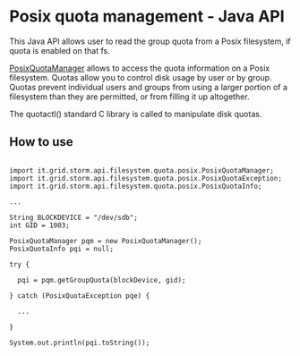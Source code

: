 # Posix quota management - Java API 

This Java API allows user to read the group quota from a Posix filesystem, if quota is enabled on that fs.

[PosixQuotaManager](https://github.com/enricovianello/storm-quotactl-java/blob/master/src/main/java/it/grid/storm/api/filesystem/quota/posix/PosixQuotaManager.java) allows to access the quota information on a Posix filesystem. Quotas allow you to control disk usage by user or by group. Quotas prevent individual users and groups from using a larger portion of a filesystem than they are permitted, or from filling it up altogether.

The quotactl() standard C library is called to manipulate disk quotas.

## How to use

```{java}

import it.grid.storm.api.filesystem.quota.posix.PosixQuotaManager;
import it.grid.storm.api.filesystem.quota.posix.PosixQuotaException;
import it.grid.storm.api.filesystem.quota.posix.PosixQuotaInfo;

...

String BLOCKDEVICE = "/dev/sdb";
int GID = 1003;

PosixQuotaManager pqm = new PosixQuotaManager();
PosixQuotaInfo pqi = null;

try {

  pqi = pqm.getGroupQuota(blockDevice, gid);

} catch (PosixQuotaException pqe) {

  ...

}

System.out.println(pqi.toString());

```
